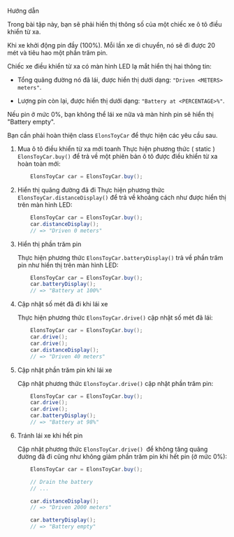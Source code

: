 Hướng dẫn

Trong bài tập này, bạn sẽ phải hiển thị thông số của một chiếc xe ô tô điều khiển từ xa.

Khi xe khởi động pin đầy (100%). Mỗi lần xe di chuyển, nó sẽ đi được 20 mét và tiêu hao một phần trăm pin.

Chiếc xe điều khiển từ xa có màn hình LED lạ mắt hiển thị hai thông tin:

   - Tổng quãng đường nó đã lái, được hiển thị dưới dạng: ``"Driven <METERS> meters"``.

   - Lượng pin còn lại, được hiển thị dưới dạng: ``"Battery at <PERCENTAGE>%"``.

Nếu pin ở mức 0%, bạn không thể lái xe nữa và màn hình pin sẽ hiển thị "Battery empty".

Bạn cần phải hoàn thiện class ``ElonsToyCar`` để thực hiện các yêu cầu sau.

1. Mua ô tô điều khiển từ xa mới toanh
    Thực hiện phương thức ( static ) ``ElonsToyCar.buy()`` để trả về một phiên bản ô tô được điều khiển từ xa hoàn toàn mới:

    ```Java
        ElonsToyCar car = ElonsToyCar.buy();
    ```

2. Hiển thị quãng đường đã đi
    Thực hiện phương thức ``ElonsToyCar.distanceDisplay()`` để trả về khoảng cách như được hiển thị trên màn hình LED:

    ```Java
        ElonsToyCar car = ElonsToyCar.buy();
        car.distanceDisplay();
        // => "Driven 0 meters"
    ```

3. Hiển thị phần trăm pin

    Thực hiện phương thức ``ElonsToyCar.batteryDisplay()`` trả về phần trăm pin như hiển thị trên màn hình LED:

    ```Java
        ElonsToyCar car = ElonsToyCar.buy();
        car.batteryDisplay();
        // => "Battery at 100%"
    ```

4. Cập nhật số mét đã đi khi lái xe

    Thực hiện phương thức ``ElonsToyCar.drive()`` cập nhật số mét đã lái:


    ```Java
        ElonsToyCar car = ElonsToyCar.buy();
        car.drive();
        car.drive();
        car.distanceDisplay();
        // => "Driven 40 meters"
    ```

5. Cập nhật phần trăm pin khi lái xe

    Cập nhật phương thức ``ElonsToyCar.drive()`` cập nhật phần trăm pin:

    ```Java
        ElonsToyCar car = ElonsToyCar.buy();
        car.drive();
        car.drive();
        car.batteryDisplay();
        // => "Battery at 98%"
    ```

6. Tránh lái xe khi hết pin

    Cập nhật phương thức ``ElonsToyCar.drive() ``để không tăng quãng đường đã đi cũng như không giảm phần trăm pin khi hết pin (ở mức 0%):

    ```Java
        ElonsToyCar car = ElonsToyCar.buy();

        // Drain the battery
        // ...

        car.distanceDisplay();
        // => "Driven 2000 meters"

        car.batteryDisplay();
        // => "Battery empty"
    ```
